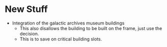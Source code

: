 # New Stuff
- Integration of the galactic archives museum buildings
  - This also disallows the building to be built on the frame, just use the decision.
  - This is to save on critical building slots.